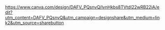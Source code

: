 https://www.canva.com/design/DAFV_PQsnvQ/lvnHkbs8TVtdI22wRB22iA/edit?utm_content=DAFV_PQsnvQ&utm_campaign=designshare&utm_medium=link2&utm_source=sharebutton
